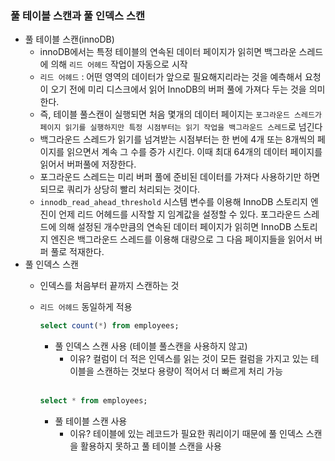 ### 풀 테이블 스캔과 풀 인덱스 스캔

- 풀 테이블 스캔(innoDB)
  - innoDB에서는 특정 테이블의 연속된 데이터 페이지가 읽히면 백그라운 스레드에 의해 `리드 어헤드` 작업이 자동으로 시작
  - `리드 어헤드` : 어떤 영역의 데이터가 앞으로 필요해지리라는 것을 예측해서 요청이 오기 전에 미리 디스크에서 읽어 InnoDB의 버퍼 풀에 가져다 두는 것을 의미한다.
  - 즉, 테이블 풀스캔이 실행되면 처음 몇개의 데이터 페이지는 `포그라운드 스레드가 페이지 읽기를 실행하지만 특정 시점부터는 읽기 작업을 백그라운드 스레드`로 넘긴다
  - 백그라운드 스레드가 읽기를 넘겨받는 시점부터는 한 번에 4개 또는 8개씩의 페이지를 읽으면서 계속 그 수를 증가 시킨다. 이때 최대 64개의 데이터 페이지를 읽어서 버퍼풀에 저장한다.
  - 포그라운드 스레드는 미리 버퍼 풀에 준비된 데이터를 가져다 사용하기만 하면 되므로 쿼리가 상당히 빨리 처리되는 것이다.
  - `innodb_read_ahead_threshold` 시스템 변수를 이용해 InnoDB 스토리지 엔진이 언제 리드 어헤드를 시작할 지 임계값을 설정할 수 있다. 포그라운드 스레드에 의해 설정된 개수만큼의 연속된 데이터 페이지가 읽히면 InnoDB 스토리지 엔진은 백그라운드 스레드를 이용해 대량으로 그 다음 페이지들을 읽어서 버퍼 풀로 적재한다.
- 풀 인덱스 스캔
  - 인덱스를 처음부터 끝까지 스캔하는 것
  - `리드 어헤드` 동일하게 적용
    <br/>
    
    ```sql
    select count(*) from employees;
    ```
    
    - 풀 인덱스 스캔 사용 (테이블 풀스캔을 사용하지 않고)
        - 이유? 컬럼이 더 적은 인덱스를 읽는 것이 모든 컬럼을 가지고 있는 테이블을 스캔하는 것보다 용량이 적어서 더 빠르게 처리 가능
    
    <br/>
    
    ```sql
    select * from employees;
    ```
    
    - 풀 테이블 스캔 사용
        - 이유? 테이블에 있는 레코드가 필요한 쿼리이기 때문에 풀 인덱스 스캔을 활용하지 못하고 풀 테이블 스캔을 사용
